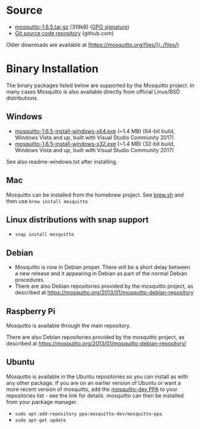 <!--
.. title: Download
.. slug: download
.. date: 2019-09-12 15:12:00 UTC+1
.. tags: tag
.. category: category
.. link: link
.. description:
.. type: text
-->

# Source

* [mosquitto-1.6.5.tar.gz](https://mosquitto.org/files/source/mosquitto-1.6.5.tar.gz) (319kB) ([GPG signature](https://mosquitto.org/files/source/mosquitto-1.6.5.tar.gz.asc))
* [Git source code repository](https://github.com/eclipse/mosquitto) (github.com)

Older downloads are available at [https://mosquitto.org/files/](../files/)

# Binary Installation

The binary packages listed below are supported by the Mosquitto project. In many
cases Mosquitto is also available directly from official Linux/BSD
distributions.

## Windows

* [mosquitto-1.6.5-install-windows-x64.exe](https://mosquitto.org/files/binary/win64/mosquitto-1.6.5-install-windows-x64.exe) (~1.4 MB) (64-bit build, Windows Vista and up, built with Visual Studio Community 2017)
* [mosquitto-1.6.5-install-windows-x32.exe](https://mosquitto.org/files/binary/win32/mosquitto-1.6.2-install-windows-x86.exe) (~1.4 MB) (32-bit build, Windows Vista and up, built with Visual Studio Community 2017)

See also readme-windows.txt after installing.

## Mac
Mosquitto can be installed from the homebrew project. See
[brew.sh](https://brew.sh/) and then use `brew install mosquitto`

## Linux distributions with snap support

* `snap install mosquitto`

## Debian
* Mosquitto is now in Debian proper. There will be a short delay between a new
  release and it appearing in Debian as part of the normal Debian procedures.
* There are also Debian repositories provided by the mosquitto project, as
  described at <https://mosquitto.org/2013/01/mosquitto-debian-repository>

## Raspberry Pi
Mosquitto is available through the main repository.

There are also Debian repositories provided by the mosquitto project, as
described at <https://mosquitto.org/2013/01/mosquitto-debian-repository/>

## Ubuntu
Mosquitto is available in the Ubuntu repositories so you can install as with
any other package. If you are on an earlier version of Ubuntu or want a more
recent version of mosquitto, add the [mosquitto-dev
PPA](https://launchpad.net/%7Emosquitto-dev/+archive/mosquitto-ppa/) to your
repositories list - see the link for details. mosquitto can then be installed
from your package manager.

* `sudo apt-add-repository ppa:mosquitto-dev/mosquitto-ppa`
* `sudo apt-get update`
